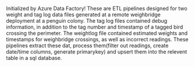 Initialized by Azure Data Factory!
These are ETL pipelines designed for two weight and tag log data files generated at a remote weighbridge deployment at a penguin colony. The tag log files contained debug information, in addition to the tag number and timestamp of a tagged bird crossing the perimeter. The weightlog file contained estimated weights and timestamps for weighbridge crossings, as well as incorrect readings.
These pipelines extract these dat, process them(filter out readings, create date/time columns, generate primarykey) and upsert them into the relevent table in a sql database.
